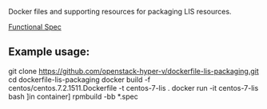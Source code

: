 Docker files and supporting resources for packaging LIS resources.

[Functional Spec](/docs/specification.md)

Example usage:
-------------------------------
git clone https://github.com/openstack-hyper-v/dockerfile-lis-packaging.git
cd dockerfile-lis-packaging
docker build -f centos/centos.7.2.1511.Dockerfile -t centos-7-lis .
docker run -it centos-7-lis bash
]in container] rpmbuild -bb *.spec
